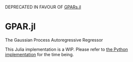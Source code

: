 DEPRECATED IN FAVOUR OF [GPARs.jl](https://github.com/willtebbutt/GPARs.jl)

# GPAR.jl
The Gaussian Process Autoregressive Regressor

This Julia implementation is a WIP. Please refer to [the Python implementation](https://github.com/wesselb/gpar) for the time being.
